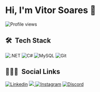 <h1 align="left">Hi, I'm Vitor Soares 👋</h1>

<p align="left"> <img src="https://komarev.com/ghpvc/?username=DevVitorSln&color=yellow" alt="Profile views" /> </p>

## 🛠 &nbsp;Tech Stack

<div style="display: inline_block">
  <img align="center" alt=".NET" src="https://img.shields.io/badge/.NET-5C2D91?style=for-the-badge&logo=.net&logoColor=white" />
  <img align="center" alt="C#" src="https://img.shields.io/badge/C%23-239120?style=for-the-badge&logo=c-sharp&logoColor=white" />
  <img align="center" alt="MySQL" src="https://img.shields.io/badge/Microsoft_SQL_Server-CC2927?style=for-the-badge&logo=microsoft-sql-server&logoColor=white" />
  <img align="center" alt="Git" src="https://img.shields.io/badge/GIT-E44C30?style=for-the-badge&logo=git&logoColor=white" />  
</div>

## 👨🏽‍🦲 &nbsp;Social Links

[![Linkedin](https://img.shields.io/badge/LinkedIn-0077B5?style=for-the-badge&logo=linkedin&logoColor=white)](https://linkedin.com/in/vitor-soares)
<a href = "mailto:vitorsln.soares@gmail.com"><img src="https://img.shields.io/badge/-Gmail-%23333?style=for-the-badge&logo=gmail&logoColor=white" target="_blank">
[![Instagram](https://img.shields.io/badge/Instagram-E4405F?style=for-the-badge&logo=instagram&logoColor=white)](https://instagram.com/vitor.sln)
[![Discord](https://img.shields.io/badge/Discord-7289DA?style=for-the-badge&logo=discord&logoColor=white)](https://discord.com/channels/@me)

